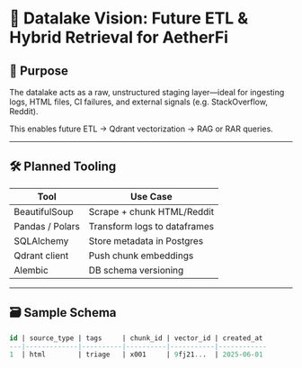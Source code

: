 # 📂 Datalake Vision: Future ETL & Hybrid Retrieval for AetherFi

## 🧠 Purpose

The datalake acts as a raw, unstructured staging layer—ideal for ingesting logs, HTML files, CI failures, and external signals (e.g. StackOverflow, Reddit).

This enables future ETL → Qdrant vectorization → RAG or RAR queries.

---

## 🛠️ Planned Tooling

| Tool            | Use Case                        |
|-----------------|----------------------------------|
| BeautifulSoup   | Scrape + chunk HTML/Reddit      |
| Pandas / Polars | Transform logs to dataframes    |
| SQLAlchemy      | Store metadata in Postgres      |
| Qdrant client   | Push chunk embeddings           |
| Alembic         | DB schema versioning            |

---

## 🗃️ Sample Schema

```sql
id | source_type | tags     | chunk_id | vector_id | created_at
---|-------------|----------|----------|-----------|------------
1  | html        | triage   | x001     | 9fj21...  | 2025-06-01
